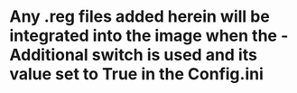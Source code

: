 # Any .reg files added herein will be integrated into the image when the -Additional switch is used and its value set to True in the Config.ini #
